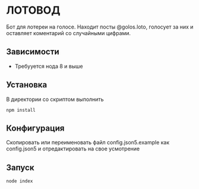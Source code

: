 # ЛОТОВОД

Бот для лотереи на голосе. Находит посты @golos.loto, голосует за них и оставляет коментарий со случайными цифрами. 

## Зависимости

* Требууется нода 8 и выше

## Установка

В директории со скриптом выполнить 

```
npm install
```

## Конфигурация

Скопировать или переименовать файл config.json5.example как config.json5 и отредактировать на свое усмотрение

## Запуск

```
node index
```



